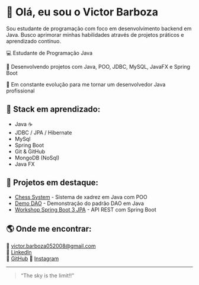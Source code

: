 # 👋 Olá, eu sou o Victor Barboza

Sou estudante de programação com foco em desenvolvimento backend em Java.
Busco aprimorar minhas habilidades através de projetos práticos e aprendizado contínuo.

💻 Estudante de Programação  Java  

🎯 Desenvolvendo projetos com Java, POO, JDBC, MySQL, JavaFX e Spring Boot  

🚀 Em constante evolução para me tornar um desenvolvedor Java profissional

## 🧠 Stack em aprendizado:
- Java ☕  
- JDBC / JPA / Hibernate  
- MySql
- Spring Boot  
- Git & GitHub
- MongoDB (NoSql)
- Java FX 

## 📂 Projetos em destaque:
- [Chess System](https://github.com/victorbarbozax/chess-system-java) - Sistema de xadrez em Java com POO  
- [Demo DAO](https://github.com/victorbarbozax/EmployeeSalaryAnalyzer) - Demonstração do padrão DAO em Java
- [Workshop Spring Boot 3 JPA](https://github.com/victorbarbozax/workshop-springboot3-jpa) - API REST com Spring Boot  

## 🌎 Onde me encontrar:
📧 victor.barboza052008@gmail.com  
💼 [LinkedIn](https://www.linkedin.com/in/victor-barboza-)  
🐙 [GitHub](https://github.com/victorbarbozax)
📸 [Instagram](https://www.instagram.com/victorbarbozax/)

---

> “The sky is the limit!!”
